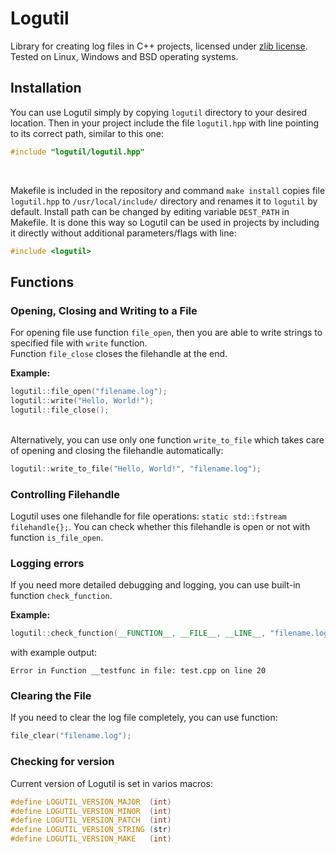 # Logutil

Library for creating log files in C++ projects, licensed under [zlib license](LICENSE). Tested on Linux, Windows and BSD operating systems.

## Installation

You can use Logutil simply by copying ```logutil``` directory to your desired location. Then in your project include the file ```logutil.hpp``` with line pointing to its correct path, similar to this one:
```c++
#include "logutil/logutil.hpp"
```
</br>

Makefile is included in the repository and command ```make install``` copies file ```logutil.hpp``` to ```/usr/local/include/``` directory and renames it to ```logutil``` by default. Install path can be changed by editing variable ```DEST_PATH``` in Makefile. It is done this way so Logutil can be used in projects by including it directly without additional parameters/flags with line:
```c++
#include <logutil>
```

## Functions

### Opening, Closing and Writing to a File

For opening file use function ```file_open```, then you are able to write strings to specified file with ```write``` function.</br>
Function ```file_close``` closes the filehandle at the end.

**Example:**
```c++
logutil::file_open("filename.log");
logutil::write("Hello, World!");
logutil::file_close();
```
</br>Alternatively, you can use only one function ```write_to_file``` which takes care of opening and closing the filehandle automatically:</br>
```c++
logutil::write_to_file("Hello, World!", "filename.log");
```

### Controlling Filehandle

Logutil uses one filehandle for file operations: ```static std::fstream filehandle{};```. You can check whether this filehandle is open or not with function ```is_file_open```.

### Logging errors

If you need more detailed debugging and logging, you can use built-in function ```check_function```.

**Example:**
```c++
logutil::check_function(__FUNCTION__, __FILE__, __LINE__, "filename.log");
```

with example output:
```
Error in Function __testfunc in file: test.cpp on line 20
```

### Clearing the File

If you need to clear the log file completely, you can use function:
```c++
file_clear("filename.log");
```

### Checking for version

Current version of Logutil is set in varios macros:

```c++
#define LOGUTIL_VERSION_MAJOR  (int)
#define LOGUTIL_VERSION_MINOR  (int)
#define LOGUTIL_VERSION_PATCH  (int)
#define LOGUTIL_VERSION_STRING (str)
#define LOGUTIL_VERSION_MAKE   (int)
```
